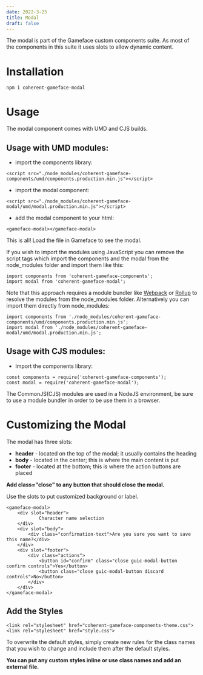 ```yaml
---
date: 2022-3-25
title: Modal
draft: false
---
```


<!--Copyright (c) Coherent Labs AD. All rights reserved. Licensed under the MIT License. See License.txt in the project root for license information. -->
The modal is part of the Gameface custom components suite. As most of the components in this suite it uses slots to allow dynamic content.

Installation
===================

`npm i coherent-gameface-modal`

Usage
===================
The modal component comes with UMD and CJS builds.

## Usage with UMD modules:

* import the components library:

~~~~{.html}
<script src="./node_modules/coherent-gameface-components/umd/components.production.min.js"></script>
~~~~

* import the modal component:

~~~~{.html}
<script src="./node_modules/coherent-gameface-modal/umd/modal.production.min.js"></script>
~~~~

* add the modal component to your html:

~~~~{.html}
<gameface-modal></gameface-modal>
~~~~

This is all! Load the file in Gameface to see the modal.

If you wish to import the modules using JavaScript you can remove the script tags
which import the components and the modal from the node_modules folder and import them like this:

~~~~~{.js}
import components from 'coherent-gameface-components';
import modal from 'coherent-gameface-modal';
~~~~~

Note that this approach requires a module bundler like [Webpack](https://webpack.js.org/) or [Rollup](https://rollupjs.org/guide/en/) to resolve the
modules from the node_modules folder. Alternatively you can import them directly from node_modules:

~~~~{.js}
import components from './node_modules/coherent-gameface-components/umd/components.production.min.js';
import modal from './node_modules/coherent-gameface-modal/umd/modal.production.min.js';
~~~~

## Usage with CJS modules:

* Import the components library:

~~~~{.js}
const components = require('coherent-gameface-components');
const modal = require('coherent-gameface-modal');
~~~~

The CommonJS(CJS) modules are used in a NodeJS environment, be sure to use a module
bundler in order to be use them in a browser.


Customizing the Modal
=========================

The modal has three slots:
- **header** - located on the top of the modal; it usually contains the heading
- **body** - located in the center; this is where the main content is put
- **footer** - located at the bottom; this is where the action buttons are placed

**Add class="close" to any button that should close the modal.**

Use the slots to put customized background or label.

~~~~{.html}
<gameface-modal>
    <div slot="header">
            Character name selection
    </div>
    <div slot="body">
        <div class="confirmation-text">Are you sure you want to save this name?</div>
    </div>
    <div slot="footer">
        <div class="actions">
            <button id="confirm" class="close guic-modal-button confirm controls">Yes</button>
            <button class="close guic-modal-button discard controls">No</button>
        </div>
    </div>
</gameface-modal>
~~~~

## Add the Styles

~~~~{.css}
<link rel="stylesheet" href="coherent-gameface-components-theme.css">
<link rel="stylesheet" href="style.css">
~~~~

To overwrite the default styles, simply create new rules for the class names that
you wish to change and include them after the default styles.

**You can put any custom styles inline or use class names and add an external file.** 
